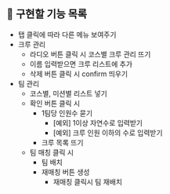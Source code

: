 ## 📌 구현할 기능 목록

- 탭 클릭에 따라 다른 메뉴 보여주기
- 크루 관리
  - 라디오 버튼 클릭 시 코스별 크루 관리 뜨기
  - 이름 입력받으면 크루 리스트에 추가
  - 삭제 버튼 클릭 시 confirm 띄우기
- 팀 관리
  - 코스별, 미션별 리스트 넣기
  - 확인 버튼 클릭 시
    - 1팀당 인원수 묻기
      - [예외] 1이상 자연수로 입력받기
      - [예외] 크루 인원 이하의 수로 입력받기
    - 크루 목록 뜨기
  - 팀 매칭 클릭 시
    - 팀 배치
    - 재매칭 버튼 생성
      - 재매칭 클릭시 팀 재배치
